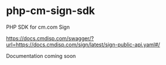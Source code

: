 # php-cm-sign-sdk
PHP SDK for cm.com Sign

https://docs.cmdisp.com/swagger/?url=https://docs.cmdisp.com/sign/latest/sign-public-api.yaml#/

Documentation coming soon
